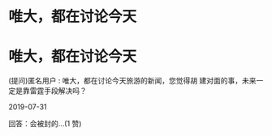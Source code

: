 # 唯大，都在讨论今天

# 唯大，都在讨论今天

(提问)匿名用户 : 唯大，都在讨论今天旅游的新闻，您觉得胡 建对面的事，未来一定是靠雷霆手段解决吗？

2019-07-31

回答：会被封的…(1 赞)